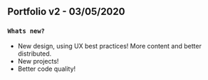 ## Portfolio v2 - 03/05/2020

### `Whats new?`

- New design, using UX best practices! More content and better distributed.
- New projects!
- Better code quality!
